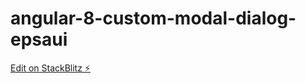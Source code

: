 # angular-8-custom-modal-dialog-epsaui

[Edit on StackBlitz ⚡️](https://stackblitz.com/edit/angular-8-custom-modal-dialog-epsaui)